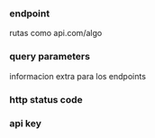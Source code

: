 ### endpoint
rutas como api.com/algo


### query parameters

informacion extra para los endpoints

### http status code


### api key



